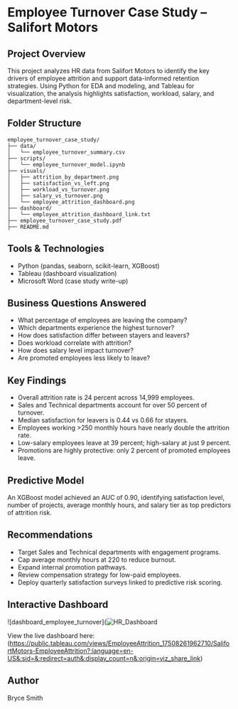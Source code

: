 # Employee Turnover Case Study – Salifort Motors

## Project Overview
This project analyzes HR data from Salifort Motors to identify the key drivers of employee attrition and support data-informed retention strategies. Using Python for EDA and modeling, and Tableau for visualization, the analysis highlights satisfaction, workload, salary, and department-level risk.

## Folder Structure
```
employee_turnover_case_study/
├── data/
│   └── employee_turnover_summary.csv
├── scripts/
│   └── employee_turnover_model.ipynb
├── visuals/
│   ├── attrition_by_department.png
│   ├── satisfaction_vs_left.png
│   ├── workload_vs_turnover.png
│   ├── salary_vs_turnover.png
│   └── employee_attrition_dashboard.png
├── dashboard/
│   └── employee_attrition_dashboard_link.txt
├── employee_turnover_case_study.pdf
├── README.md
```

## Tools & Technologies
- Python (pandas, seaborn, scikit-learn, XGBoost)
- Tableau (dashboard visualization)
- Microsoft Word (case study write-up)

## Business Questions Answered
- What percentage of employees are leaving the company?
- Which departments experience the highest turnover?
- How does satisfaction differ between stayers and leavers?
- Does workload correlate with attrition?
- How does salary level impact turnover?
- Are promoted employees less likely to leave?

## Key Findings
- Overall attrition rate is 24 percent across 14,999 employees.
- Sales and Technical departments account for over 50 percent of turnover.
- Median satisfaction for leavers is 0.44 vs 0.66 for stayers.
- Employees working >250 monthly hours have nearly double the attrition rate.
- Low-salary employees leave at 39 percent; high-salary at just 9 percent.
- Promotions are highly protective: only 2 percent of promoted employees leave.

## Predictive Model
An XGBoost model achieved an AUC of 0.90, identifying satisfaction level, number of projects, average monthly hours, and salary tier as top predictors of attrition risk.

## Recommendations
- Target Sales and Technical departments with engagement programs.
- Cap average monthly hours at 220 to reduce burnout.
- Expand internal promotion pathways.
- Review compensation strategy for low-paid employees.
- Deploy quarterly satisfaction surveys linked to predictive risk scoring.

## Interactive Dashboard
![dashboard_employee_turnover](![HR_Dashboard](https://github.com/user-attachments/assets/6120abc3-1313-429b-a645-7cd298c59a38)


View the live dashboard here:  
(https://public.tableau.com/views/EmployeeAttrition_17508261962710/SalifortMotors-EmployeeAttrition?:language=en-US&:sid=&:redirect=auth&:display_count=n&:origin=viz_share_link)

## Author
Bryce Smith
